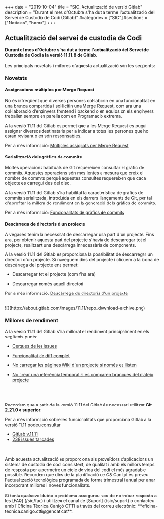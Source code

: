 +++
date        = "2019-10-04"
title       = "SIC. Actualització de versió Gitlab"
description = "Durant el mes d'Octubre s'ha dut a terme l'actualització del Servei de Custodia de Codi (Gitlab)"
#categories  = ["SIC"]
#sections    = ["Notícies", "home"]
+++

## Actualització del servei de custodia de Codi

**Durant el mes d'Octubre s'ha dut a terme l'actualització del Servei de Custodia de Codi a la versió 11.11.8 de Gitlab**.
<br><br>
Les principals novetats i millores d'aquesta actualització són les següents:

### Novetats

#### Assignacions múltiples per Merge Request

No és infreqüent que diverses persones col·laborin en una funcionalitat en una branca compartida i sol·licitin una Merge Request, com ara una col·laboració d’enginyers frontend i backend o en equips on els enginyers treballen sempre en parella com en Programació extrema.

A la versió 11.11 del Gitlab es permet que a les Merge Request es pugui assignar diversos destinataris per a indicar a totes les persones que ho estan revisant o en són responsables.

Per a més informació: [Múltiples assignats per Merge Request](https://docs.gitlab.com/ee/user/project/merge_requests/#multiple-assignees-starter)

#### Serialització dels gràfics de commits

Moltes operacions habituals de Git requereixen consultar el gràfic de commits. Aquestes operacions són més lentes a mesura que creix el nombre de commits perquè aquestes consultes requereixen que cada objecte es carregui des del disc.

A la versió 11.11 del Gitlab s'ha habilitat la característica de gràfics de commits serialitzada, introduïda en els darrers llançaments de Git, per tal d'aprofitar la millora de rendiment en la generació dels gràfics de commits.

Per a més informació: [Funcionalitats de gràfics de commits](https://git-scm.com/docs/commit-graph)

#### Descàrrega de directoris d'un projecte

A vegades tenim la necessitat de descarregar una part d'un projecte. Fins ara, per obtenir aquesta part del projecte s'havia de descarregar tot el projecte, realitzant una descàrrega innecessària de components.

A la versió 11.11 del Gitlab es proporciona la possibilitat de descarregar un directori d'un projecte. Si naveguem dins del projecte i cliquem a la icona de descàrrega del projecte ens permet:

- Descarregar tot el projecte (com fins ara)

- Descarregar només aquell directori

Per a més informació: [Descàrrega de directoris d'un projecte](https://docs.gitlab.com/ee/user/project/repository/#download-source-code)

<br>
![](https://about.gitlab.com/images/11_11/repo_download-archive.png)

### Millores de rendiment

A la versió 11.11 del Gitlab s'ha millorat el rendiment principalment en els següents punts:

- [Cerques de les issues](https://gitlab.com/gitlab-org/gitlab-ce/merge_requests/27817)

- [Funcionalitat de diff complet](https://gitlab.com/gitlab-org/gitlab-foss/merge_requests/27413)

- [No carregar les pàgines Wiki d'un projecte si només es llisten](https://gitlab.com/gitlab-org/gitlab-foss/merge_requests/22801)

- [No crear una referència temporal si es comparen branques del mateix projecte](https://gitlab.com/gitlab-org/gitlab-foss/merge_requests/24038)

<br><br><br>
Recordem que a patir de la versió 11.11 del Gitlab és necessari utilitzar **Git 2.21.0 o superior**.

Per a més informació sobre les funcionalitats que proporciona Gitlab a la versió 11.11 podeu consultar:
- [GitLab v.11.11](https://about.gitlab.com/2019/05/22/gitlab-11-11-released/)
- [238 issues tancades](https://gitlab.com/gitlab-org/gitlab-foss/issues?scope=all&utf8=%E2%9C%93&state=all&milestone_title=11.11)
<br>
<br>
Amb aquesta actualització es proporciona als proveïdors d’aplicacions un sistema de custodia de codi consistent, de qualitat i amb els millors temps de resposta per a permetre un cicle de vida del codi el més agradable possible.
Recordem que dins de la planificació de CS Canigó es preveu l'actualització tecnològica programada de forma trimestral i anual per anar incorporant millores i noves funcionalitats.
<br>
<br>
Si teniu qualsevol dubte o problema assegureu-vos de no trobar resposta a les [FAQ] (/sic/faq) i utilitzeu el canal de [Suport] (/sic/suport) o contacteu amb l'Oficina Tècnica Canigó CTTI a través del correu electrònic: **oficina-tecnica.canigo.ctti@gencat.cat**.